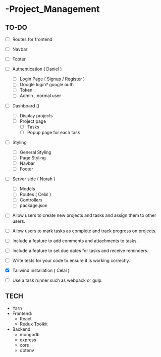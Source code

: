 # -Project_Management

## TO-DO

- [ ] Routes for frontend
- [ ] Navbar
- [ ] Footer

- [ ] Authentication ( Daniel )

  - [ ] Login Page ( Signup / Register )
  - [ ] Google login? google outh
  - [ ] Token
  - [ ] Admin , normal user

- [ ] Dashboard ()

  - [ ] Display projects
  - [ ] Project page
    - [ ] Tasks
    - [ ] Popup page for each task

- [ ] Styling
  - [ ] General Styling
  - [ ] Page Styling
  - [ ] Navbar
  - [ ] Footer
- [ ] Server side ( Norah )

  - [ ] Models
  - [ ] Routes ( Celal )
  - [ ] Controllers
  - [ ] package.json

- [ ] Allow users to create new projects and tasks and assign them to other users.
- [ ] Allow users to mark tasks as complete and track progress on projects.
- [ ] Include a feature to add comments and attachments to tasks.
- [ ] Include a feature to set due dates for tasks and receive reminders.
- [ ] Write tests for your code to ensure it is working correctly.
- [x] Tailwind installation ( Celal )
- [ ] Use a task runner such as webpack or gulp.

## TECH

- Yarn
- Frontend:
  - React
  - Redux Toolkit
- Backend:
  - mongodb
  - express
  - cors
  - dotenv
